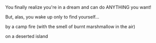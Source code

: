You finally realize you're in a dream and can do ANYTHING you want!

But, alas, you wake up only to find yourself...

by a camp fire (with the smell of burnt marshmallow in the air)

on a deserted island

